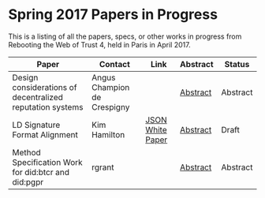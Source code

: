 # Spring 2017 Papers in Progress 

This is a listing of all the papers, specs, or other works in progress from Rebooting the Web of Trust 4, held in Paris in April 2017.


| **Paper** | **Contact** | **Link** | **Abstract** | **Status** | 
|-----------|----------|----------|--------------|------------|
| Design considerations of decentralized reputation systems | Angus Champion de Crespigny | | [Abstract](group-abstracts/DesignConsiderationsOfDecentralizedReputationSystems_Abstract.md) | Abstract |
| LD Signature Format Alignment | Kim Hamilton | [JSON White Paper](group-abstracts/SignatureAlignmentImplementation.md) | [Abstract](group-abstracts/SignatureAlignmentAbstract.md) | Draft |
| Method Specification Work for did:btcr and did:pgpr | rgrant | | [Abstract](group-abstracts/work-abstract-did-methods-btcr-pgpr.md) | Abstract |
